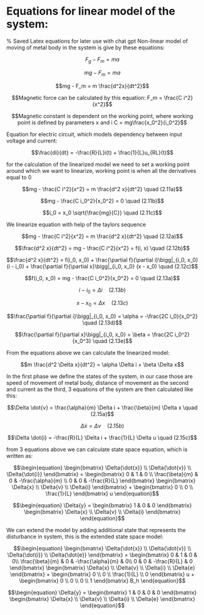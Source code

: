 # Equations for linear model of the system:

% Saved Latex equations for later use with chat gpt
Non-linear model of moving of metal body in the system is give by these equations:
```math
F_g - F_m = ma
```
```math
mg - F_m = ma
```
```math
mg - F_m = m \frac{d^2x}{dt^2}
```
```math
Magnetic force can be calculated by this equation:
F_m = \frac{C i^2}{x^2}
```
```math
Magnetic constant is dependent on the working point, where working point is defined by parameters x and i
C = mg\frac{x_0^2}{i_0^2}
```
Equation for electric circuit, which models dependency between input voltage and current:
```math
\frac{di}{dt} = -\frac{R}{L}i(t) + \frac{1}{L}u_{RL}(t)
```
for the calculation of the linearized model we need to set a working point around which we want to linearize, working point is when all the derivatives equal to 0
```math
mg - \frac{C i^2}{x^2} = m \frac{d^2 x}{dt^2} \quad (2.11a)
```
```math
mg - \frac{C i_0^2}{x_0^2} = 0 \quad (2.11b)
```
```math
i_0 = x_0 \sqrt{\frac{mg}{C}} \quad (2.11c)
```
We linearize equation with help of the taylors sequence
```math
mg - \frac{C i^2}{x^2} = m \frac{d^2 x}{dt^2} \quad (2.12a)
```
```math
\frac{d^2 x}{dt^2} = mg - \frac{C i^2}{x^2} = f(i, x) \quad (2.12b)
```
```math
\frac{d^2 x}{dt^2} = f(i_0, x_0) + \frac{\partial f}{\partial i}\bigg|_{i_0, x_0} (i - i_0) + \frac{\partial f}{\partial x}\bigg|_{i_0, x_0} (x - x_0) \quad (2.12c)
```
```math
f(i_0, x_0) = mg - \frac{C i_0^2}{x_0^2} = 0 \quad (2.13a)
```
```math
i - i_0 = \Delta i \quad (2.13b)
```
```math
x - x_0 = \Delta x \quad (2.13c)
```
```math
\frac{\partial f}{\partial i}\bigg|_{i_0, x_0} = \alpha = -\frac{2C i_0}{x_0^2} \quad (2.13d)
```
```math
\frac{\partial f}{\partial x}\bigg|_{i_0, x_0} = \beta = \frac{2C i_0^2}{x_0^3} \quad (2.13e)
```
From the equations above we can calculate the linearized model:
```math
m \frac{d^2 \Delta x}{dt^2} = \alpha \Delta i + \beta \Delta x
```
In the first phase we define the states of the system, in our case those are speed of movement of metal body, distance of movement as the second and current as the third, 3 equations of the system are then calculated like this:
```math
\Delta \dot{v} = \frac{\alpha}{m} \Delta i + \frac{\beta}{m} \Delta x \quad (2.15a)
```
```math
\Delta \dot{x} = \Delta v \quad (2.15b)
```
```math
\Delta \dot{i} = -\frac{R}{L} \Delta i + \frac{1}{L} \Delta u \quad (2.15c)
```
from 3 equations above we can calculate state space equation, which is written as: 
```math
\begin{equation}
\begin{bmatrix}
\Delta{\dot{x}} \\
\Delta{\dot{v}} \\
\Delta{\dot{i}}
\end{bmatrix} = 
\begin{bmatrix}
0 & 1 & 0 \\
\frac{\beta}{m} & 0 & -\frac{\alpha}{m} \\
0 & 0 & -\frac{R}{L}
\end{bmatrix}
\begin{bmatrix}
\Delta{x} \\
\Delta{v} \\
\Delta{i}
\end{bmatrix} + 
\begin{bmatrix}
0 \\
0 \\
\frac{1}{L}
\end{bmatrix} u
\end{equation}
```
```math
\begin{equation}
\Delta{y} =
\begin{bmatrix}
1 & 0 & 0
\end{bmatrix}
\begin{bmatrix}
\Delta{x} \\
\Delta{v} \\
\Delta{i}
\end{bmatrix}
\end{equation}
```
We can extend the model by adding additional state that represents the disturbance in system, this is the extended state space model: 
```math
\begin{equation}
\begin{bmatrix}
\Delta{\dot{x}} \\
\Delta{\dot{v}} \\
\Delta{\dot{i}} \\
\Delta{\dot{e}}
\end{bmatrix} = 
\begin{bmatrix}
0 & 1 & 0 & 0\\
\frac{\beta}{m} & 0 & -\frac{\alpha}{m} & 0\\
0 & 0 & -\frac{R}{L} & 0
\end{bmatrix}
\begin{bmatrix}
\Delta{x} \\
\Delta{v} \\
\Delta{i} \\
\Delta{e}
\end{bmatrix} + 
\begin{bmatrix}
0 \\
0 \\
\frac{1}{L} \\
0
\end{bmatrix} u +
\begin{bmatrix}
0 \\
0 \\
0 \\
1
\end{bmatrix} B_h
\end{equation}
```
```math
\begin{equation}
\Delta{y} =
\begin{bmatrix}
1 & 0 & 0 & 0
\end{bmatrix}
\begin{bmatrix}
\Delta{x} \\
\Delta{v} \\
\Delta{i} \\
\Delta{e}
\end{bmatrix}
\end{equation}
```
